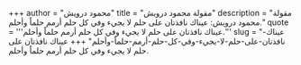 +++
author = "محمود درويش"
title = "مقولة محمود درويش"
description = "مقولة محمود درويش: عيناك نافذتان على حلم لا يجيء وفي كل حلم أرمم حلماً وأحلم."
quote = '''عيناك نافذتان على حلم لا يجيء وفي كل حلم أرمم حلماً وأحلم.'''
slug = "عيناك-نافذتان-على-حلم-لا-يجيء-وفي-كل-حلم-أرمم-حلماً-وأحلم"
+++
عيناك نافذتان على حلم لا يجيء وفي كل حلم أرمم حلماً وأحلم.
